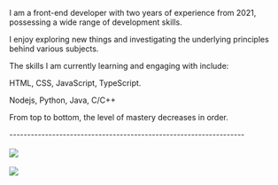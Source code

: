 
<p>I am a front-end developer with two years of experience from 2021, possessing a wide range of development skills. </p>
<p>I enjoy exploring new things and investigating the underlying principles behind various subjects. </p>
<p>The skills I am currently learning and engaging with include:</p>
<p>HTML, CSS, JavaScript, TypeScript.</p>
<p>Nodejs, Python, Java, C/C++</p>
<p>From top to bottom, the level of mastery decreases in order.</p>
------------------------------------------------------------------
<br>
<br>
<a href="https://github.com/anuraghazra/github-readme-stats">
  <img align="center" src="https://github-readme-stats.vercel.app/api/top-langs/?username=Hercules11&hide=html,shell,hack&layout=compact&theme=synthwave">
</a>
<br>
<br>
<a href="https://github.com/anuraghazra/github-readme-stats">
  <img align="center" src="https://github-readme-stats.vercel.app/api?username=Hercules11&show_icons=true&line_height=33&theme=tokyonight">
</a>
